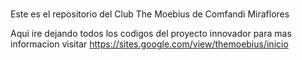 #
Este es el repositorio del Club The Moebius de Comfandi Miraflores

Aqui ire dejando todos los codigos del proyecto innovador para mas informacion visitar https://sites.google.com/view/themoebius/inicio
